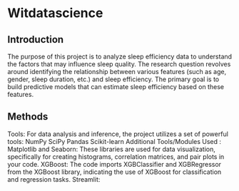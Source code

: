 # Witdatascience
## Introduction
The purpose of this project is to analyze sleep efficiency data to understand the factors that may influence sleep quality. The research question revolves around identifying the relationship between various features (such as age, gender, sleep duration, etc.) and sleep efficiency. The primary goal is to build predictive models that can estimate sleep efficiency based on these features.
## Methods
Tools:
For data analysis and inference, the project utilizes a set of powerful tools:
NumPy
SciPy
Pandas 
Scikit-learn
Additional Tools/Modules Used :
Matplotlib and Seaborn: These libraries are used for data visualization, specifically for creating histograms, correlation matrices, and pair plots in your code.
XGBoost: The code imports XGBClassifier and XGBRegressor from the XGBoost library, indicating the use of XGBoost for classification and regression tasks.
Streamlit:

